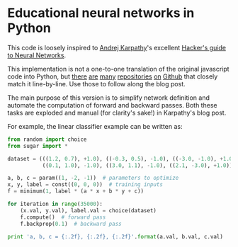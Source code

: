 # Educational neural networks in Python

This code is loosely inspired to [Andrej Karpathy](https://cs.stanford.edu/people/karpathy/)'s excellent [Hacker's guide to Neural Networks](http://karpathy.github.io/neuralnets/).

This implementation is not a one-to-one translation of the original javascript code into Python, but [there](https://github.com/urwithajit9/HG_NeuralNetwork) [are](https://github.com/johnashu/hackers_guide_to_neural_networks) [many](https://github.com/saiashirwad/Hackers-Guide-To-Neural-Networks-Python) [repositories](https://github.com/pannous/karpathy_neuralnets_python) [on](https://github.com/techniquark/Hacker-s-Guide-to-Neural-Networks-in-Python) [Github](https://github.com/Mutinix/hacker-nn/) that closely match it line-by-line. Use those to follow along the blog post.

The main purpose of this version is to simplify network definition and automate the computation of forward and backward passes. Both these tasks are exploded and manual (for clarity's sake!) in Karpathy's blog post.

For example, the linear classifier example can be written as:

```python
from random import choice
from sugar import *

dataset = (((1.2, 0.7), +1.0), ((-0.3, 0.5), -1.0), ((-3.0, -1.0), +1.0),
           ((0.1, 1.0), -1.0), ((3.0, 1.1), -1.0), ((2.1, -3.0), +1.0))

a, b, c = param((1, -2, -1))  # parameters to optimize
x, y, label = const((0, 0, 0))  # training inputs
f = minimum(1, label * (a * x + b * y + c))

for iteration in range(35000):
    (x.val, y.val), label.val = choice(dataset)
    f.compute()  # forward pass
    f.backprop(0.1)  # backward pass

print 'a, b, c = {:.2f}, {:.2f}, {:.2f}'.format(a.val, b.val, c.val)
```
